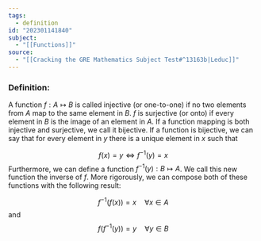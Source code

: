 ```yaml
---
tags:
  - definition
id: "202301141840"
subject:
  - "[[Functions]]"
source:
  - "[[Cracking the GRE Mathematics Subject Test#^13163b|Leduc]]"
---
```

### Definition:
A function $f: A \mapsto B$ is called injective (or one-to-one) if no two elements from $A$ map to the same element in $B$. $f$ is surjective (or onto) if every element in $B$ is the image of an element in $A$. If a function mapping is both injective and surjective, we call it bijective. If a function is bijective, we can say that for every element in $y$ there is a unique element in $x$ such that

$$ f(x) = y \iff f^{-1}(y) = x$$
Furthermore, we can define a function $f^{-1}(y): B \mapsto A$. We call this new function the inverse of $f$. More rigorously, we can compose both of these functions with the following result:

$$ f^{-1}(f(x)) = x \quad \forall x \in A$$
and 
$$f(f^{-1}(y))=y \quad \forall y \in B$$